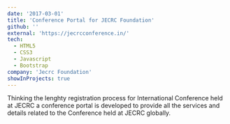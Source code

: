 ```yaml
---
date: '2017-03-01'
title: 'Conference Portal for JECRC Foundation'
github: ''
external: 'https://jecrcconference.in/'
tech:
  - HTML5
  - CSS3
  - Javascript
  - Bootstrap
company: 'Jecrc Foundation'
showInProjects: true
---
```


Thinking the lenghty registration process for International Conference held at JECRC a conference portal is developed to provide all the services and details related to the Conference held at JECRC globally.

